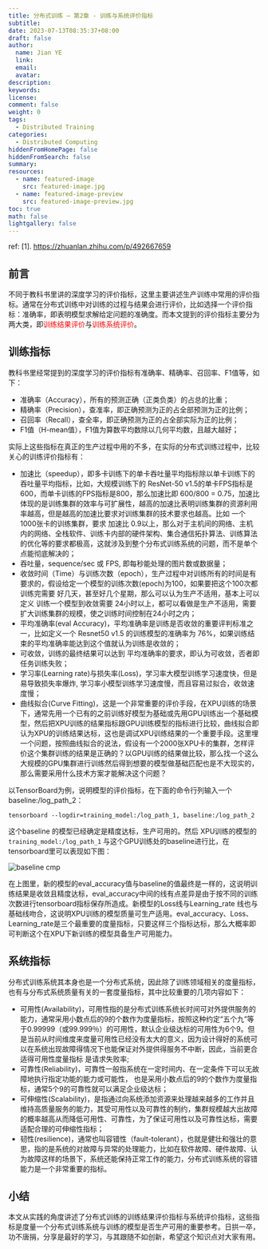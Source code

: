 ```yaml
---
title: 分布式训练 – 第2章 - 训练与系统评价指标
subtitle:
date: 2023-07-13T08:35:37+08:00
draft: false
author:
  name: Jian YE
  link:
  email:
  avatar:
description:
keywords:
license:
comment: false
weight: 0
tags:
  - Distributed Training
categories:
  - Distributed Computing
hiddenFromHomePage: false
hiddenFromSearch: false
summary:
resources:
  - name: featured-image
    src: featured-image.jpg
  - name: featured-image-preview
    src: featured-image-preview.jpg
toc: true
math: false
lightgallery: false
---
```


ref:
[1]. https://zhuanlan.zhihu.com/p/492667659

## 前言

不同于教科书里讲的深度学习的评价指标，这里主要讲述生产训练中常用的评价指标。通常在分布式训练中对训练的过程与结果会进行评价，比如选择一个评价指标：准确率，即表明模型求解给定问题的准确度。而本文提到的评价指标主要分为两大类，即<font color=red>训练结果评价</font>与<font color=red>训练系统评价</font>。

## 训练指标

教科书里经常提到的深度学习的评价指标有准确率、精确率、召回率、F1值等，如下：

- 准确率（Accuracy），所有的预测正确（正类负类）的占总的比重；
- 精确率（Precision），查准率，即正确预测为正的占全部预测为正的比例；
- 召回率（Recall），查全率，即正确预测为正的占全部实际为正的比例；
- F1值（H-mean值），F1值为算数平均数除以几何平均数，且越大越好；

实际上这些指标在真正的生产过程中用的不多，在实际的分布式训练过程中，比较关心的训练评价指标有：

- 加速比（speedup），即多卡训练下的单卡吞吐量平均指标除以单卡训练下的吞吐量平均指标，比如，大规模训练下的 ResNet-50 v1.5的单卡FPS指标是600，而单卡训练的FPS指标是800，那么加速比即 600/800 = 0.75，加速比体现的是训练集群的效率与可扩展性，越高的加速比表明训练集群的资源利用率越高，但是越高的加速比要求对训练集群的技术要求也越高。比如 一个 1000张卡的训练集群，要求 加速比 0.9以上，那么对于主机间的网络、主机内的网络、全栈软件、训练卡内部的硬件架构、集合通信拓扑算法、训练算法的优化等的要求都极高，这就涉及到整个分布式训练系统的问题，而不是单个点能彻底解决的；
- 吞吐量，sequence/sec 或 FPS, 即每秒能处理的图片数或数据量；
- 收敛时间（Time）与训练次数（epoch），生产过程中对训练所有的时间是有要求的，假设给定一个模型的训练次数(epoch)为100，如果要把这个100次都训练完需要 好几天，甚至好几个星期，那么可以认为生产不适用，基本上可以定义 训练一个模型到收敛需要 24小时以上，都可以看做是生产不适用，需要扩大训练集群的规模，使之训练时间控制在24小时之内；
- 平均准确率(eval Accuracy)，平均准确率是训练是否收敛的重要评判标准之一，比如定义一个 Resnet50 v1.5 的训练模型的准确率为 76%，如果训练结束的平均准确率能达到这个值就认为训练是收敛的；
- 可收敛，训练的最终结果可以达到 平均准确率的要求，即认为可收敛，否者即任务训练失败；
- 学习率(Learning rate)与损失率(Loss)，学习率大模型训练学习速度快，但是易导致损失率爆炸, 学习率小模型训练学习速度慢，而且容易过拟合，收敛速度慢；
- 曲线拟合(Curve Fitting)，这是一个非常重要的评价手段，在XPU训练的场景下，通常先用一个已有的之前训练好模型为基础或先用GPU训练出一个基础模型，然后把XPU训练的结果指标跟GPU训练模型的指标进行比较，曲线拟合即认为XPU的训练结果达标，这也是调试XPU训练结果的一个重要手段。这里埋一个问题，按照曲线拟合的说法，假设有一个2000张XPU卡的集群，怎样评价这个集群训练的结果是正确的？以GPU训练的结果做比较，那么找一个这么大规模的GPU集群进行训练然后得到想要的模型做基础匹配也是不大现实的，那么需要采用什么技术方案才能解决这个问题？

以TensorBoard为例，说明模型的评价指标，在下面的命令行列输入一个baseline:/log_path_2：

```shell
tensorboard --logdir=training_model:/log_path_1, baseline:/log_path_2
```
这个baseline 的模型已经确定是精度达标，生产可用的。然后 XPU训练的模型的 `training_model:/log_path_1` 与这个GPU训练处的baseline进行比，在tensorboard里可以表现如下图：

![baseline cmp](images/2022-10-29_DistributedTraining_1_baseline_cmp.webp=#center)

在上图里，新的模型的eval_accuracy值与baseline的值最终是一样的，这说明训练结果是收敛且精度达标，eval_accuracy中间的线有点差异是由于按不同的训练次数进行tensorboard指标保存所造成。新模型的Loss线与Learning_rate 线也与基础线吻合，这说明XPU训练的模型质量可生产适用。eval_accuracy、Loss、Learning_rate是三个最重要的度量指标，只要这样三个指标达标，那么大概率即可判断这个在XPU下新训练的模型具备生产可用能力。


## 系统指标

分布式训练系统其本身也是一个分布式系统，因此除了训练领域相关的度量指标，也有与分布式系统质量有关的一套度量指标，其中比较重要的几项内容如下：

-  可用性(Availability)，可用性指的是分布式训练系统长时间可对外提供服务的能力，通常采用小数点后的9的个数作为度量指标，按照这种约定“五个九”等于0.99999（或99.999％）的可用性，默认企业级达标的可用性为6个9。但是当前从时间维度来度量可用性已经没有太大的意义，因为设计得好的系统可以在系统出现故障得情况下也能保证对外提供得服务不中断，因此，当前更合适得可用性度量指标 是请求失败率;
- 可靠性(Reliability)，可靠性一般指系统在一定时间内、在一定条件下可以无故障地执行指定功能的能力或可能性， 也是采用小数点后的9的个数作为度量指标，通常5个9的可靠性就可以满足企业级达标；
- 可伸缩性(Scalability)，是指通过向系统添加资源来处理越来越多的工作并且维持高质量服务的能力，其受可用性以及可靠性的制约，集群规模越大出故障的概率越高从而降低可用性、可靠性，为了保证可用性以及可靠性达标，需要适配合理的可伸缩性指标；
- 韧性(resilience)，通常也叫容错性（fault-tolerant），也就是健壮和强壮的意思，指的是系统的对故障与异常的处理能力，比如在软件故障、硬件故障、认为故障这样的场景下，系统还能保持正常工作的能力，分布式训练系统的容错能力是一个非常重要的指标。


## 小结
本文从实践的角度讲述了分布式训练的训练结果评价指标与系统评价指标，这些指标是度量一个分布式训练系统与训练的模型是否生产可用的重要参考。日拱一卒，功不唐捐，分享是最好的学习，与其跟随不如创新，希望这个知识点对大家有用。
